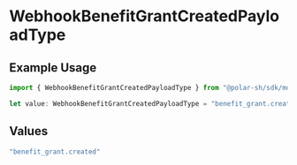 # WebhookBenefitGrantCreatedPayloadType

## Example Usage

```typescript
import { WebhookBenefitGrantCreatedPayloadType } from "@polar-sh/sdk/models/components";

let value: WebhookBenefitGrantCreatedPayloadType = "benefit_grant.created";
```

## Values

```typescript
"benefit_grant.created"
```